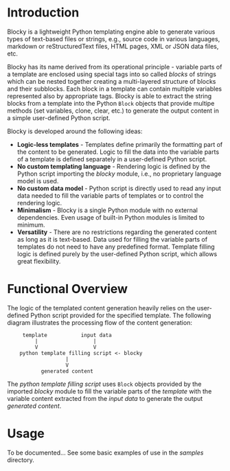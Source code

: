 # Introduction

Blocky is a lightweight Python templating engine able to generate various types of text-based files or strings, e.g., source
code in various languages, markdown or reStructuredText files, HTML pages, XML or JSON data files, etc.

Blocky has its name derived from its operational principle - variable parts of a template are enclosed using special tags into so
called *blocks* of strings which can be nested together creating a multi-layered structure of blocks and their subblocks. Each block
in a template can contain multiple variables represented also by appropriate tags. Blocky is able to extract the string blocks from a
template into the Python `Block` objects that provide multipe methods (set variables, clone, clear, etc.) to generate the output
content in a simple user-defined Python script.

Blocky is developed around the following ideas:

* **Logic-less templates** - Templates define primarily the formatting part of the content to be generated. Logic to fill the data into
  the variable parts of a template is defined separately in a user-defined Python script.
* **No custom templating language** - Rendering logic is defined by the Python script importing the *blocky* module, i.e., no
  proprietary language model is used.
* **No custom data model** - Python script is directly used to read any input data needed to fill the variable parts of templates or
  to control the rendering logic.
* **Minimalism** - Blocky is a single Python module with no external dependencies. Even usage of built-in Python modules is limited to
  minimum.
* **Versatility** - There are no restrictions regarding the generated content as long as it is text-based. Data used for filling
  the variable parts of templates do not need to have any predefined format. Template filling logic is defined purely by the
  user-defined Python script, which allows great flexibility.


# Functional Overview

The logic of the templated content generation heavily relies on the user-defined Python script provided for the specified template.
The following diagram illustrates the processing flow of the content generation:

```
     template           input data
         |                  |
         V                  V
    python template filling script <- blocky
                   |
                   V
           generated content
```

The *python template filling script* uses `Block` objects provided by the imported *blocky* module to fill the variable parts of
the *template* with the variable content extracted from the *input data* to generate the output *generated content*.


# Usage

To be documented... See some basic examples of use in the *samples* directory.
